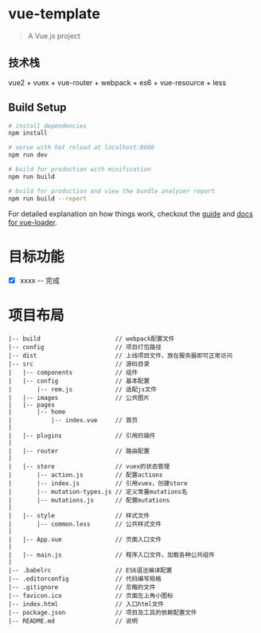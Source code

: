 # vue-template

> A Vue.js project

## 技术栈
vue2 + vuex + vue-router + webpack + es6 + vue-resource + less

## Build Setup

``` bash
# install dependencies
npm install

# serve with hot reload at localhost:8080
npm run dev

# build for production with minification
npm run build

# build for production and view the bundle analyzer report
npm run build --report
```

For detailed explanation on how things work, checkout the [guide](http://vuejs-templates.github.io/webpack/) and [docs for vue-loader](http://vuejs.github.io/vue-loader).

# 目标功能
- [x] xxxx -- 完成


# 项目布局
```
|-- build                     // webpack配置文件
|-- config                    // 项目打包路径
|-- dist                      // 上线项目文件，放在服务器即可正常访问
|-- src                       // 源码目录
|   |-- components            // 组件
|   |-- config                // 基本配置
|       |-- rem.js            // 适配js文件
|   |-- images                // 公共图片
|   |-- pages
|       |-- home            
|           |-- index.vue     // 首页
|
|   |-- plugins               // 引用的插件
|
|   |-- router                // 路由配置
|
|   |-- store                 // vuex的状态管理
|       |-- action.js         // 配置actions
|       |-- index.js          // 引用vuex，创建store
|       |-- mutation-types.js // 定义常量mutations名
|       |-- mutations.js      // 配置mutations
|
|   |-- style                 // 样式文件
|       |-- common.less       // 公共样式文件
|
|   |-- App.vue               // 页面入口文件
|
|   |-- main.js               // 程序入口文件，加载各种公共组件
| 
|-- .babelrc                  // ES6语法编译配置
|-- .editorconfig             // 代码编写规格
|-- .gitignore                // 忽略的文件
|-- favicon.ico               // 页面左上角小图标
|-- index.html                // 入口html文件
|-- package.json              // 项目及工具的依赖配置文件
|-- README.md                 // 说明
```

